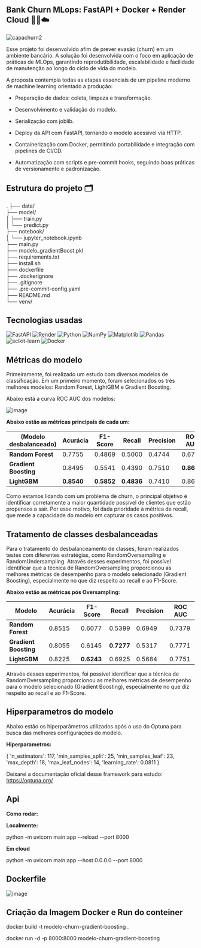 ## **Bank Churn MLops: FastAPI + Docker + Render Cloud** 🧑‍💻☁️
![capachurn2](https://github.com/user-attachments/assets/64f585e9-246f-4147-8c13-59853454e316)

Esse projeto foi desenvolvido afim de prever evasão (churn) em um ambiente bancário. A solução foi desenvolvida com o foco em aplicação de práticas de MLOps, garantindo reprodutibilidade, escalabilidade e facilidade de manutenção ao longo do ciclo de vida do modelo.

A proposta contempla todas as etapas essenciais de um pipeline moderno de machine learning orientado a produção:

- Preparação de dados: coleta, limpeza e transformação.

- Desenvolvimento e validação do modelo.

- Serialização com joblib. 

- Deploy da API com FastAPI, tornando o modelo acessível via HTTP.

- Containerização com Docker, permitindo portabilidade e integração com pipelines de CI/CD.

- Automatização com scripts e pre-commit hooks, seguindo boas práticas de versionamento e padronização.

## Estrutura do projeto 🗂️

.
├── data/                            
├── model/                          
│   ├── train.py                    
│   └── predict.py                  
├── notebook/                        
│   └── jupyter_notebook.ipynb      
├── main.py                         
├── modelo_gradientBoost.pkl         
├── requirements.txt                 
├── install.sh                      
├── dockerfile                       
├── .dockerignore                    
├── .gitignore                      
├── .pre-commit-config.yaml          
├── README.md                        
└── venv/                            

## Tecnologias usadas

![FastAPI](https://img.shields.io/badge/FastAPI-005571?style=for-the-badge&logo=fastapi)
![Render](https://img.shields.io/badge/Render-%46E3B7.svg?style=for-the-badge&logo=render&logoColor=white)
![Python](https://img.shields.io/badge/python-3670A0?style=for-the-badge&logo=python&logoColor=ffdd54)
![NumPy](https://img.shields.io/badge/numpy-%23013243.svg?style=for-the-badge&logo=numpy&logoColor=white)
![Matplotlib](https://img.shields.io/badge/Matplotlib-%23ffffff.svg?style=for-the-badge&logo=Matplotlib&logoColor=black)
![Pandas](https://img.shields.io/badge/pandas-%23150458.svg?style=for-the-badge&logo=pandas&logoColor=white)
![scikit-learn](https://img.shields.io/badge/scikit--learn-%23F7931E.svg?style=for-the-badge&logo=scikit-learn&logoColor=white)
![Docker](https://img.shields.io/badge/docker-%230db7ed.svg?style=for-the-badge&logo=docker&logoColor=white)

## Métricas do modelo 

Primeiramente, foi realizado um estudo com diversos modelos de classificação. Em um primeiro momento, foram selecionados os três melhores modelos: Random Forest, LightGBM e Gradient Boosting.

Abaixo está a curva ROC AUC dos modelos: 

![image](https://github.com/user-attachments/assets/8128e8dd-6423-421b-8a43-ff3f3242fc85)

**Abaixo estão as métricas principais de cada um:**

 
|(Modelo desbalanceado)       | Acurácia   | F1-Score   | Recall     | Precision | ROC AUC    |
| --------------------------- | ---------- | ---------- | ---------- | --------- | ---------- |
| **Random Forest**           | 0.7755     | 0.4869     | 0.5000     | 0.4744    | 0.6750     |
| **Gradient Boosting**       | 0.8495     | 0.5541     | 0.4390     | 0.7510    | **0.8694** |
| **LightGBM**                | **0.8540** | **0.5852** | **0.4836** | 0.7410    | 0.8617     |


Como estamos lidando com um problema de churn, o principal objetivo é identificar corretamente a maior quantidade possível de clientes que estão propensos a sair. Por esse motivo, foi dada prioridade à métrica de recall, que mede a capacidade do modelo em capturar os casos positivos.

## Tratamento de classes desbalanceadas

Para o tratamento do desbalanceamento de classes, foram realizados testes com diferentes estratégias, como RandomOversampling e RandomUndersampling.
Através desses experimentos, foi possível identificar que a técnica de RandomOversampling proporcionou as melhores métricas de desempenho para o modelo selecionado (Gradient Boosting), especialmente no que diz respeito ao recall e ao F1-Score.

**Abaixo estão as métricas pós Oversampling:** 

| Modelo                | Acurácia | F1-Score   | Recall     | Precision | ROC AUC |
| --------------------- | -------- | ---------- | ---------- | --------- | ------- |
| **Random Forest**     | 0.8515   | 0.6077     | 0.5399     | 0.6949    | 0.7379  |
| **Gradient Boosting** | 0.8055   | 0.6145     | **0.7277** | 0.5317    | 0.7771  |
| **LightGBM**          | 0.8225   | **0.6243** | 0.6925     | 0.5684    | 0.7751  |

Através desses experimentos, foi possível identificar que a técnica de RandomOversampling proporcionou as melhores métricas de desempenho para o modelo selecionado (Gradient Boosting), especialmente no que diz respeito ao recall e ao F1-Score.


## Hiperparametros do modelo 
Abaixo estão os hiperparâmetros utilizados após o uso do Optuna para busca das melhores configurações do modelo. 

**Hiperparametros:**


{
  'n_estimators': 117,
  'min_samples_split': 25,
  'min_samples_leaf': 23,
  'max_depth': 18,
  'max_leaf_nodes': 14,
  'learning_rate': 0.0811
}

Deixarei a documentação oficial desse framework para estudo:
https://optuna.org/


## Api

**Como rodar:** 

**Localmente:**

python -m uvicorn main:app --reload --port 8000

**Em cloud**

python -m uvicorn main:app --host 0.0.0.0 --port 8000


## Dockerfile

![image](https://github.com/user-attachments/assets/2ce3106a-fc82-4b6a-9a7b-d2c0003f3ef2)


## Criação da Imagem Docker e Run do conteiner


docker build -t modelo-churn-gradient-boosting .

docker run -d -p 8000:8000 modelo-churn-gradient-boosting




                   
